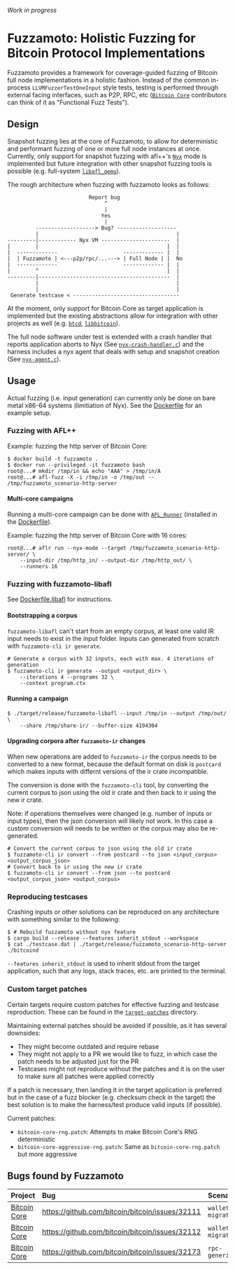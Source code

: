 *Work in progress*

# Fuzzamoto: Holistic Fuzzing for Bitcoin Protocol Implementations

Fuzzamoto provides a framework for coverage-guided fuzzing of Bitcoin full node
implementations in a holistic fashion. Instead of the common in-process
`LLVMFuzzerTestOneInput` style tests, testing is performed through external
facing interfaces, such as P2P, RPC, etc ([`Bitcoin
Core`](https://github.com/bitcoin/bitcoin) contributors can think of it as
"Functional Fuzz Tests").

## Design

Snapshot fuzzing lies at the core of Fuzzamoto, to allow for deterministic and
performant fuzzing of one or more full node instances at once. Currently,
only support for snapshot fuzzing with afl++'s [`Nyx`](https://nyx-fuzz.com/) mode
is implemented but future integration with other snapshot fuzzing tools is
possible (e.g. full-system
[`libafl_qemu`](https://github.com/AFLplusplus/LibAFL)).

The rough architecture when fuzzing with fuzzamoto looks as follows:

```
                          Report bug
                               ^
                               |
                              Yes
                               |
         -------------------> Bug? -------------------
         |                                            |
---------|------------ Nyx VM ----------------------  |
|        |                                         |  |
|  -------------                     ------------- |  |
|  | Fuzzamoto | <---p2p/rpc/...---> | Full Node | |  No
|  -------------                     ------------- |  |
|        ^                                         |  |
---------|------------------------------------------  |
         |                                            |
         |                                            |
 Generate testcase < ----------------------------------
```

At the moment, only support for Bitcoin Core as target application is
implemented but the existing abstractions allow for integration with other
projects as well (e.g. [`btcd`](https://github.com/btcsuite/btcd),
[`libbitcoin`](https://github.com/libbitcoin/libbitcoin)).

The full node software under test is extended with a crash handler that reports
application aborts to Nyx (See
[`nyx-crash-handler.c`](fuzzamoto-nyx-sys/src/nyx-crash-handler.c)) and the
harness includes a nyx agent that deals with setup and snapshot creation (See
[`nyx-agent.c`](fuzzamoto-nyx-sys/src/nyx-agent.c)).

## Usage

Actual fuzzing (i.e. input generation) can currently only be done on bare metal
x86-64 systems (limitiation of Nyx). See the [Dockerfile](Dockerfile) for an
example setup.

### Fuzzing with AFL++

Example: fuzzing the http server of Bitcoin Core:

```
$ docker build -t fuzzamoto .
$ docker run --privileged -it fuzzamoto bash
root@...# mkdir /tmp/in && echo "AAA" > /tmp/in/A
root@...# afl-fuzz -X -i /tmp/in -o /tmp/out -- /tmp/fuzzamoto_scenario-http-server
```

#### Multi-core campaigns

Running a multi-core campaign can be done with
[`AFL_Runner`](https://github.com/0xricksanchez/AFL_Runner) (installed in the
[Dockerfile](Dockerfile)).

Example: fuzzing the http server of Bitcoin Core with 16 cores:

```
root@...# aflr run --nyx-mode --target /tmp/fuzzamoto_scenario-http-server/ \
    --input-dir /tmp/http_in/ --output-dir /tmp/http_out/ \
    --runners 16
```

### Fuzzing with fuzzamoto-libafl 

See [Dockerfile.libafl](Dockerfile.libafl) for instructions.

#### Bootstrapping a corpus

`fuzzamoto-libafl` can't start from an empty corpus, at least one valid IR
input needs to exist in the input folder. Inputs can generated from scratch
with `fuzzamoto-cli ir generate`.

```
# Generate a corpus with 32 inputs, each with max. 4 iterations of generation
$ fuzzamoto-cli ir generate --output <output_dir> \
    --iterations 4 --programs 32 \
    --context program.ctx
```

#### Running a campaign

```
$ ./target/release/fuzzamoto-libafl --input /tmp/in --output /tmp/out/ \
    --share /tmp/share-ir/ --buffer-size 4194304
```

#### Upgrading corpora after `fuzzamoto-ir` changes

When new operations are added to `fuzzamoto-ir` the corpus needs to be
converted to a new format, because the default format on disk is `postcard`
which makes inputs with differnt versions of the ir crate incompatible.

The conversion is done with the `fuzzamoto-cli` tool, by converting the current
corpus to json using the old ir crate and then back to ir using the new ir
crate.

Note: if operations themselves were changed (e.g. number of inputs or input
types), then the json conversion will likely not work. In this case a custom
conversion will needs to be written or the corpus may also be re-generated.

```
# Convert the current corpus to json using the old ir crate
$ fuzzamoto-cli ir convert --from postcard --to json <input_corpus> <output_corpus_json>
# Convert back to ir using the new ir crate
$ fuzzamoto-cli ir convert --from json --to postcard <output_corpus_json> <output_corpus>
```

### Reproducing testcases

Crashing inputs or other solutions can be reproduced on any architecture with
something similar to the following:

```
$ # Rebuild fuzzamoto without nyx feature
$ cargo build --release --features inherit_stdout --workspace
$ cat ./testcase.dat | ./target/release/fuzzamoto_scenario-http-server ./bitcoind
```

`--features inherit_stdout` is used to inherit stdout from the target
application, such that any logs, stack traces, etc. are printed to the
terminal.

### Custom target patches

Certain targets require custom patches for effective fuzzing and testcase
reproduction. These can be found in the [`target-patches`](target-patches)
directory.

Maintaining external patches should be avoided if possible, as it has several
downsides:

* They might become outdated and require rebase
* They might not apply to a PR we would like to fuzz, in which case the patch
  needs to be adjusted just for the PR
* Testcases might not reproduce without the patches and it is on the user to
  make sure all patches were applied correctly

If a patch is necessary, then landing it in the target application is preferred
but in the case of a fuzz blocker (e.g. checksum check in the target) the best
solution is to make the harness/test produce valid inputs (if possible).

Current patches:

- `bitcoin-core-rng.patch`: Attempts to make Bitcoin Core's RNG deterministic
- `bitcoin-core-aggressive-rng.patch`: Same as `bitcoin-core-rng.patch` but
  more aggressive

## Bugs found by Fuzzamoto

| Project                                            | Bug                                             | Scenario           | Security |
| :------------------------------------------------- | :---------------------------------------------- | :----------------- | :------- |
| [Bitcoin Core](https://github.com/bitcoin/bitcoin) | https://github.com/bitcoin/bitcoin/issues/32111 | `wallet-migration` | ❌       |
| [Bitcoin Core](https://github.com/bitcoin/bitcoin) | https://github.com/bitcoin/bitcoin/issues/32112 | `wallet-migration` | ❌       |
| [Bitcoin Core](https://github.com/bitcoin/bitcoin) | https://github.com/bitcoin/bitcoin/issues/32173 | `rpc-generic`      | ❌       |

